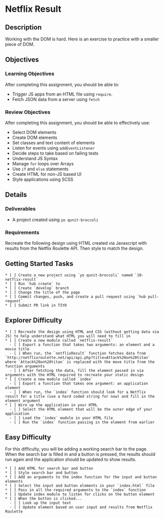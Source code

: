 # Netflix Result

## Description

Working with the DOM is hard.
Here is an exercise to practice with a smaller piece of DOM.

## Objectives

### Learning Objectives

After completing this assignment, you should be able to:

* Trigger JS apps from an HTML file using `require`.
* Fetch JSON data from a server using `fetch`

### Review Objectives

After completing this assignment, you should be able to effectively use:

* Select DOM elements
* Create DOM elements
* Set classes and text content of elements
* Listen for events using `addEventListener`
* Decide steps to take based on failing tests
* Understand JS Syntax
* Manage `for` loops over Arrays
* Use `if` and `else` statements
* Create HTML for non-JS based UI
* Style applications using SCSS

## Details

### Deliverables

* A project created using `yo qunit-broccoli`

### Requirements

Recreate the following design using HTML created via Javascript with results from the Netflix Roulette API.
Then style to match the design.

## Getting Started Tasks

```
* [ ] Create a new project using `yo qunit-broccoli` named `10-netflix-result`
* [ ] Run `hub create` to
* [ ] Create `develop` branch
* [ ] Change the title of the page
* [ ] Commit changes, push, and create a pull request using `hub pull-request`
* [ ] Submit PR link in TIYO
```

## Explorer Difficulty

```
* [ ] Recreate the design using HTML and CSS (without getting data via JS) to help understand what HTML you will need to fill in
* [ ] Create a new module called `netflix-result`
  - [ ] Export a function that takes two arguments: an element and a movie title
  - [ ] When run, the `netflixResult` function fetches data from `http://netflixroulette.net/api/api.php?title=Attack%20on%20titan` where `Attack%20on%20titan` is replaced with the move title from the function arguments
  - [ ] After fetching the data, fill the element passed in via arguments with the HTML required to recreate your static design
* [ ] Create a new module called `index`
  - [ ] Export a function that takes one argument: an application element
  - [ ] When run, the `index` function should look for a Netflix result for a title (use a hard coded string for now) and fill in the element argument
* [ ] Wire up the application in your HTML
  - [ ] Select the HTML element that will be the outer edge of your application
  - [ ] Load the `index` module in your HTML file
  - [ ] Run the `index` function passing in the element from earlier
```

## Easy Difficulty

For this difficulty, you will be adding a working search bar to the page.
When the search bar is filled in and a button is pressed, the results should run again and the application should be updated to show results.

```
* [ ] Add HTML for search bar and button
* [ ] Style search bar and button
* [ ] Add an arguments to the index function for the input and button elements
* [ ] Select the input and button elements in your `index.html` file
* [ ] Pass in all the required arguments to the `index` function
* [ ] Update index module to listen for clicks on the button element
* [ ] When the button is clicked...
  - [ ] Look up the input text
  - [ ] Update element based on user input and results from Netflix Roulette
```
